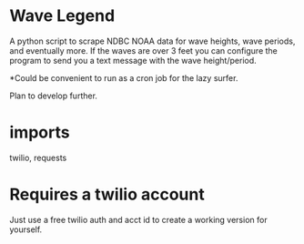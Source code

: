 # Wave Legend
A python script to scrape NDBC NOAA data for wave heights, wave periods, and eventually more.  If the waves are over 3 feet you can configure the program to send you a text message with the wave height/period.  

*Could be convenient to run as a cron job for the lazy surfer.  

Plan to develop further.

# imports
twilio, requests

# Requires a twilio account
Just use a free twilio auth and acct id to create a working version for yourself.  
